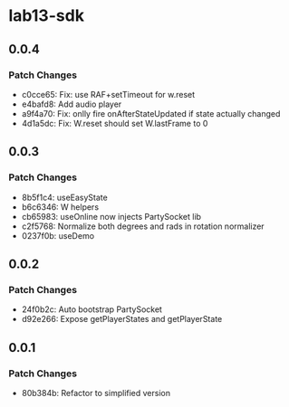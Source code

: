 # lab13-sdk

## 0.0.4

### Patch Changes

- c0cce65: Fix: use RAF+setTimeout for w.reset
- e4bafd8: Add audio player
- a9f4a70: Fix: onlly fire onAfterStateUpdated if state actually changed
- 4d1a5dc: Fix: W.reset should set W.lastFrame to 0

## 0.0.3

### Patch Changes

- 8b5f1c4: useEasyState
- b6c6346: W helpers
- cb65983: useOnline now injects PartySocket lib
- c2f5768: Normalize both degrees and rads in rotation normalizer
- 0237f0b: useDemo

## 0.0.2

### Patch Changes

- 24f0b2c: Auto bootstrap PartySocket
- d92e266: Expose getPlayerStates and getPlayerState

## 0.0.1

### Patch Changes

- 80b384b: Refactor to simplified version
